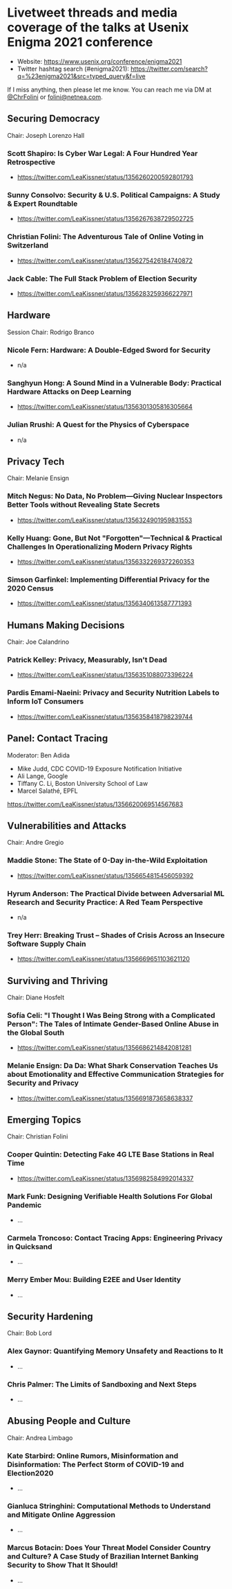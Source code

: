 # Livetweet threads and media coverage of the talks at Usenix Enigma 2021 conference

* Website: https://www.usenix.org/conference/enigma2021
* Twitter hashtag search (#enigma2021): https://twitter.com/search?q=%23enigma2021&src=typed_query&f=live

If I miss anything, then please let me know. You can reach me via DM at [@ChrFolini](https://twitter.com/ChrFolini) or [folini@netnea.com](mailto:folini@netnea.com).

## Securing Democracy

Chair: Joseph Lorenzo Hall


### Scott Shapiro: Is Cyber War Legal: A Four Hundred Year Retrospective

* https://twitter.com/LeaKissner/status/1356260200592801793

### Sunny Consolvo: Security &amp; U.S. Political Campaigns: A Study &amp; Expert Roundtable

* https://twitter.com/LeaKissner/status/1356267638729502725

### Christian Folini: The Adventurous Tale of Online Voting in Switzerland

* https://twitter.com/LeaKissner/status/1356275426184740872

### Jack Cable: The Full Stack Problem of Election Security

* https://twitter.com/LeaKissner/status/1356283259366227971

## Hardware

Session Chair: Rodrigo Branco

### Nicole Fern: Hardware: A Double-Edged Sword for Security

* n/a

### Sanghyun Hong: A Sound Mind in a Vulnerable Body: Practical Hardware Attacks on Deep Learning

* https://twitter.com/LeaKissner/status/1356301305816305664

### Julian Rrushi: A Quest for the Physics of Cyberspace

* n/a

## Privacy Tech

Chair: Melanie Ensign

### Mitch Negus: No Data, No Problem—Giving Nuclear Inspectors Better Tools without Revealing State Secrets

* https://twitter.com/LeaKissner/status/1356324901959831553

### Kelly Huang: Gone, But Not &quot;Forgotten&quot;—Technical &amp; Practical Challenges In Operationalizing Modern Privacy Rights

* https://twitter.com/LeaKissner/status/1356332269372260353

### Simson Garfinkel: Implementing Differential Privacy for the 2020 Census

* https://twitter.com/LeaKissner/status/1356340613587771393


## Humans Making Decisions

Chair: Joe Calandrino

### Patrick Kelley: Privacy, Measurably, Isn&#039;t Dead

* https://twitter.com/LeaKissner/status/1356351088073396224

### Pardis Emami-Naeini: Privacy and Security Nutrition Labels to Inform IoT Consumers

* https://twitter.com/LeaKissner/status/1356358418798239744

## Panel: Contact Tracing

Moderator: Ben Adida

* Mike Judd, CDC COVID-19 Exposure Notification Initiative
* Ali Lange, Google
* Tiffany C. Li, Boston University School of Law
* Marcel Salathé, EPFL

https://twitter.com/LeaKissner/status/1356620069514567683

## Vulnerabilities and Attacks

Chair: Andre Gregio

### Maddie Stone: The State of 0-Day in-the-Wild Exploitation

* https://twitter.com/LeaKissner/status/1356654815456059392

### Hyrum Anderson: The Practical Divide between Adversarial ML Research and Security Practice: A Red Team Perspective

* n/a

### Trey Herr: Breaking Trust – Shades of Crisis Across an Insecure Software Supply Chain

* https://twitter.com/LeaKissner/status/1356669651103621120



## Surviving and Thriving

Chair: Diane Hosfelt


### Sofía Celi: &quot;I Thought I Was Being Strong with a Complicated Person&quot;: The Tales of Intimate Gender-Based Online Abuse in the Global South

* https://twitter.com/LeaKissner/status/1356686214842081281

### Melanie Ensign: Da Da: What Shark Conservation Teaches Us about Emotionality and Effective Communication Strategies for Security and Privacy

* https://twitter.com/LeaKissner/status/1356691873658638337


## Emerging Topics

Chair: Christian Folini


### Cooper Quintin: Detecting Fake 4G LTE Base Stations in Real Time

* https://twitter.com/LeaKissner/status/1356982584992014337

### Mark Funk: Designing Verifiable Health Solutions For Global Pandemic

* ...

### Carmela Troncoso: Contact Tracing Apps: Engineering Privacy in Quicksand

* ...

### Merry Ember Mou: Building E2EE and User Identity

* ...


## Security Hardening

Chair: Bob Lord

### Alex Gaynor: Quantifying Memory Unsafety and Reactions to It

* ...

### Chris Palmer: The Limits of Sandboxing and Next Steps

* ...


## Abusing People and Culture

Chair: Andrea Limbago

### Kate Starbird: Online Rumors, Misinformation and Disinformation: The Perfect Storm of COVID-19 and Election2020

* ...

### Gianluca Stringhini: Computational Methods to Understand and Mitigate Online Aggression

* ...

### Marcus Botacin: Does Your Threat Model Consider Country and Culture? A Case Study of Brazilian Internet Banking Security to Show That It Should!

* ...


